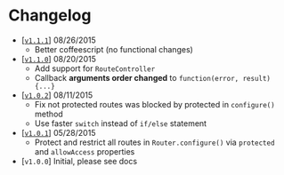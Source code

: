 Changelog
=========

 - [[`v1.1.1`](https://github.com/VeliovGroup/Meteor-iron-router-protected/releases/tag/v1.1.1)] 08/26/2015
    * Better coffeescript (no functional changes)
 - [[`v1.1.0`](https://github.com/VeliovGroup/Meteor-iron-router-protected/releases/tag/v1.1.0)] 08/20/2015
    * Add support for `RouteController`
    * Callback __arguments order changed__ to `function(error, result){...}`
 - [[`v1.0.2`](https://github.com/VeliovGroup/Meteor-iron-router-protected/releases/tag/v1.0.2)] 08/11/2015
    * Fix not protected routes was blocked by protected in `configure()` method
    * Use faster `switch` instead of `if/else` statement
 - [[`v1.0.1`](https://github.com/VeliovGroup/Meteor-iron-router-protected/releases/tag/v1.0.1)] 05/28/2015
    * Protect and restrict all routes in `Router.configure()` via `protected` and `allowAccess` properties
 - [`v1.0.0`] Initial, please see docs